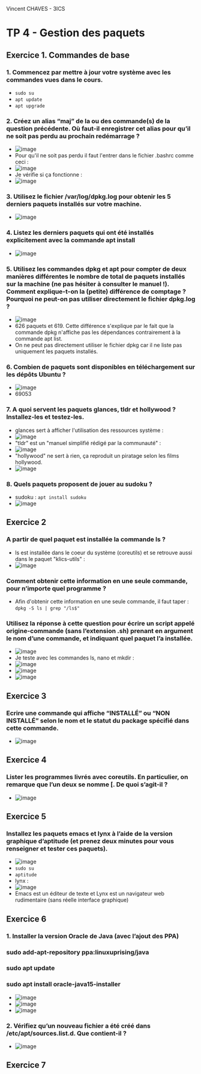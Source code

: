 Vincent CHAVES - 3ICS

# TP 4 - Gestion des paquets

## Exercice 1. Commandes de base

### 1. Commencez par mettre à jour votre système avec les commandes vues dans le cours.
- <code>sudo su</code>
- <code>apt update</code>
- <code>apt upgrade</code>

### 2. Créez un alias “maj” de la ou des commande(s) de la question précédente. Où faut-il enregistrer cet alias pour qu’il ne soit pas perdu au prochain redémarrage ?
- ![image](https://user-images.githubusercontent.com/113091304/193025020-f5d8b6f3-aec3-4685-bb8e-f5ae13439daf.png)
- Pour qu'il ne soit pas perdu il faut l'entrer dans le fichier .bashrc comme ceci :
- ![image](https://user-images.githubusercontent.com/113091304/192964554-4a709ea1-e084-44a5-956f-34d81e691136.png)
- Je vérifie si ça fonctionne :
- ![image](https://user-images.githubusercontent.com/113091304/192957228-f3b94889-bf8c-4207-b80e-2196a529e602.png)

### 3. Utilisez le fichier /var/log/dpkg.log pour obtenir les 5 derniers paquets installés sur votre machine.
- ![image](https://user-images.githubusercontent.com/113091304/192960259-f14c5930-1444-499c-a638-bb006d1604a7.png)

### 4. Listez les derniers paquets qui ont été installés explicitement avec la commande apt install
- ![image](https://user-images.githubusercontent.com/113091304/192960801-0874796e-2c7a-48e8-9938-a44d85a56cd6.png)

### 5. Utilisez les commandes dpkg et apt pour compter de deux manières différentes le nombre de total de paquets installés sur la machine (ne pas hésiter à consulter le manuel !). Comment explique-t-on la (petite) différence de comptage ? Pourquoi ne peut-on pas utiliser directement le fichier dpkg.log ?
- ![image](https://user-images.githubusercontent.com/113091304/192966279-902c5abc-6cfe-4053-864e-34cf57647aff.png)
- 626 paquets et 619. Cette différence s'explique par le fait que la commande dpkg n'affiche pas les dépendances contrairement à la commande apt list.
- On ne peut pas directement utiliser le fichier dpkg car il ne liste pas uniquement les paquets installés.

### 6. Combien de paquets sont disponibles en téléchargement sur les dépôts Ubuntu ?
- ![image](https://user-images.githubusercontent.com/113091304/192971862-2c92ed70-437d-499f-bdbb-a35fcc514d65.png)
- 69053

### 7. A quoi servent les paquets glances, tldr et hollywood ? Installez-les et testez-les.
-  glances sert à afficher l'utilisation des ressources système :
- ![image](https://user-images.githubusercontent.com/113091304/192986761-2028f09d-7fbd-42f2-be1a-069794e10ced.png)
- "tldr" est un "manuel simplifié rédigé par la communauté" :
- ![image](https://user-images.githubusercontent.com/113091304/192985098-54ad3ecd-6b28-4c8c-9f25-4940e3226eda.png)
- "hollywood" ne sert à rien, ça reproduit un piratage selon les films hollywood.
- ![image](https://user-images.githubusercontent.com/113091304/193025119-c4de9af2-9f7e-41c0-92e6-478e7675f96a.png)

### 8. Quels paquets proposent de jouer au sudoku ?
- sudoku : <code>apt install sudoku</code>
- ![image](https://user-images.githubusercontent.com/113091304/192988491-f1ebcb3a-e169-4aa8-bc2a-9ccb8eca397e.png)

## Exercice 2

### A partir de quel paquet est installée la commande ls ?
- ls est installée dans le coeur du système (coreutils) et se retrouve aussi dans le paquet "klics-utils" :
- ![image](https://user-images.githubusercontent.com/113091304/192993078-e13a32b2-7532-45d8-860a-12c899fae20f.png)
### Comment obtenir cette information en une seule commande, pour n’importe quel programme ? 
- Afin d'obtenir cette information en une seule commande, il faut taper : <code>dpkg -S ls | grep "/ls$"</code>
###  Utilisez la réponse à cette question pour écrire un script appelé origine-commande (sans l’extension .sh) prenant en argument le nom d’une commande, et indiquant quel paquet l’a installée.
- ![image](https://user-images.githubusercontent.com/113091304/193023618-64e9ddf5-3769-41e9-91c4-8f7bad461bdc.png)
- Je teste avec les commandes ls, nano et mkdir :
- ![image](https://user-images.githubusercontent.com/113091304/193023914-37ff50ce-6507-4d9d-a28a-90175f01a25f.png)
- ![image](https://user-images.githubusercontent.com/113091304/193024106-9d597f6f-e864-482c-89d9-5200677d4fe7.png)
- ![image](https://user-images.githubusercontent.com/113091304/193024150-3ad4d9a1-a118-459e-9a3f-7cd205e769f9.png)

## Exercice 3
### Ecrire une commande qui affiche “INSTALLÉ” ou “NON INSTALLÉ” selon le nom et le statut du package spécifié dans cette commande.
- ![image](https://user-images.githubusercontent.com/113091304/193027137-485b05da-b28c-4807-bd92-ff67412dfbad.png)

## Exercice 4
### Lister les programmes livrés avec coreutils. En particulier, on remarque que l’un deux se nomme [. De quoi s’agit-il ?
- ![image](https://user-images.githubusercontent.com/113091304/193030047-4e8087e5-8e56-483d-9642-20b347c055f0.png)

## Exercice 5
### Installez les paquets emacs et lynx à l’aide de la version graphique d’aptitude (et prenez deux minutes pour vous renseigner et tester ces paquets).
- ![image](https://user-images.githubusercontent.com/113091304/193034660-73e75ca8-514d-497c-ae71-17e0ccac1449.png)
- <code>sudo su</code>
- <code>aptitude</code>
- lynx :
- ![image](https://user-images.githubusercontent.com/113091304/193044751-043170bb-3be0-4c22-b2a9-98a9b222a1c8.png)
- Emacs est un éditeur de texte et Lynx est un navigateur web rudimentaire (sans réelle interface graphique)

## Exercice 6
### 1. Installer la version Oracle de Java (avec l’ajout des PPA)
### sudo add-apt-repository ppa:linuxuprising/java
### sudo apt update
### sudo apt install oracle-java15-installer
- ![image](https://user-images.githubusercontent.com/113091304/193058246-1885c19e-2598-443a-ac45-376c56bb2ff5.png)
- ![image](https://user-images.githubusercontent.com/113091304/193058646-62c859a7-64f8-4530-ae4e-ee5c350c156f.png)
- ![image](https://user-images.githubusercontent.com/113091304/193058931-4cefdbd2-d66f-4363-9ec2-75a2177f0442.png)
### 2. Vérifiez qu’un nouveau fichier a été créé dans /etc/apt/sources.list.d. Que contient-il ?
- ![image](https://user-images.githubusercontent.com/113091304/193061058-a8d63d55-0825-4c0c-adf0-e33ae5ca202f.png)

## Exercice 7











